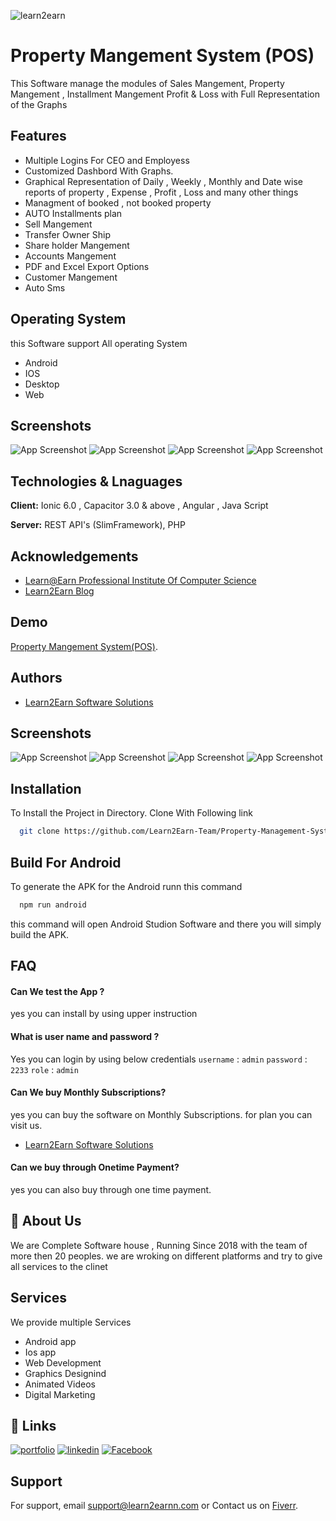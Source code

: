 
![learn2earn](https://learn2earnn.com/Portfolio/learn2earn_institute.jpeg)


# Property Mangement System (POS)

This Software manage the modules of Sales Mangement, Property Mangement  , Installment Mangement
Profit & Loss with Full Representation of the Graphs 


## Features
- Multiple Logins For CEO and Employess 
- Customized Dashbord With Graphs.
- Graphical Representation of Daily , Weekly , Monthly and Date wise reports of property , Expense , Profit , Loss and many other things 
- Managment of booked , not booked property 
- AUTO Installments plan 
- Sell Mangement 
- Transfer Owner Ship 
- Share holder Mangement 
- Accounts Mangement
- PDF and Excel Export Options 
- Customer Mangement
- Auto Sms   
## Operating System 
this Software support All operating System 
- Android
- IOS
- Desktop
- Web
## Screenshots

![App Screenshot](https://learn2earnn.com/Portfolio/gitimages/Property-1.PNG)
![App Screenshot](https://learn2earnn.com/Portfolio/gitimages/Property-2.PNG)
![App Screenshot](https://learn2earnn.com/Portfolio/gitimages/Property-3.PNG)
![App Screenshot](https://learn2earnn.com/Portfolio/gitimages/Property-4.PNG)

## Technologies & Lnaguages 

**Client:** Ionic 6.0 , Capacitor 3.0 & above , Angular , Java Script 

**Server:** REST API's (SlimFramework), PHP 


## Acknowledgements

 - [Learn@Earn Professional Institute Of Computer Science](https://learn2earnn.com)
 - [Learn2Earn Blog](https://ioniccapacitor.com)
 


## Demo

[Property Mangement System(POS)](https://learn2earn-property.netlify.app).



## Authors

- [Learn2Earn Software Solutions](https://github.com/orgs/Learn2Earn-Team)


## Screenshots

![App Screenshot](https://learn2earnn.com/Portfolio/gitimages/Property-1.PNG)
![App Screenshot](https://learn2earnn.com/Portfolio/gitimages/Property-2.PNG)
![App Screenshot](https://learn2earnn.com/Portfolio/gitimages/Property-3.PNG)
![App Screenshot](https://learn2earnn.com/Portfolio/gitimages/Property-4.PNG)

## Installation

To Install the Project in Directory. Clone With Following link 

```bash
  git clone https://github.com/Learn2Earn-Team/Property-Management-System.git
```
    
## Build For Android

To generate the APK for the Android runn this command 


```bash
  npm run android
```

this command will open Android Studion Software 
and there you will simply build the APK.


## FAQ

#### Can We test the App ?

yes you can install by using upper instruction 

#### What is user name and password ?

Yes you can login by using below credentials
`username` : `admin`
`password` : `2233`
`role` : `admin`

#### Can We buy Monthly Subscriptions?
yes you can buy the software on Monthly Subscriptions.
for plan you can visit us.
- [Learn2Earn Software Solutions](https://github.com/orgs/Learn2Earn-Team)

#### Can we buy through Onetime Payment?

yes you can also buy through one time payment.
## 🚀 About Us
We are Complete Software house , Running Since 2018 with the team of more then 20 peoples.
we are wroking on different platforms and try to give all services to the clinet 




## Services 
We provide multiple Services
- Android app 
- Ios app 
- Web Development 
- Graphics Designind 
- Animated Videos 
- Digital Marketing 
## 🔗 Links
[![portfolio](https://img.shields.io/badge/my_portfolio-000?style=for-the-badge&logo=ko-fi&logoColor=white)](https://learn2earnn.com/L2E_Portfolio.html)
[![linkedin](https://img.shields.io/badge/linkedin-0A66C2?style=for-the-badge&logo=linkedin&logoColor=white)](https://www.linkedin.com/in/learn2earn-software-solutions-2b62b9262/)
[![Facebook](https://img.shields.io/badge/Facebook-1DA1F2?style=for-the-badge&logo=facebook&logoColor=white)](https://web.facebook.com/Learn2Earn.Institute)


## Support

For support, email support@learn2earnn.com or Contact us on  [Fiverr](https://www.fiverr.com/learn2earnpk).


